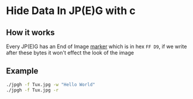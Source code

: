 # Hide Data In JP(E)G with c

## How it works
Every JP(E)G has an End of Image [marker](https://en.wikipedia.org/wiki/JPEG#Syntax_and_structure) which is in hex `FF D9`, if we write after these bytes it won't effect the look of the image

## Example
```bash
./jpgh -f Tux.jpg -w "Hello World"
./jpgh -f Tux.jpg -r
```
